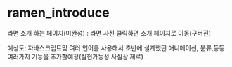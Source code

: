 # ramen_introduce


라면 소개 하는 페이지(미완성)
: 라면 사진 클릭하면 소개 페이지로 이동(구버전)

예상도:
자바스크립트및 여러 언어를 사용해서 초반에 설계했던
애니메이션, 분류,등등 여러가지 기능을 추가할예정(실현가능성 사실상 제로)
.
